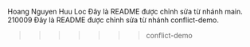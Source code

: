 Hoang Nguyen Huu Loc
Đây là README được chỉnh sửa từ nhánh main.
210009
Đây là README được chỉnh sửa từ nhánh
conflict-demo.
>>>>>>> conflict-demo

